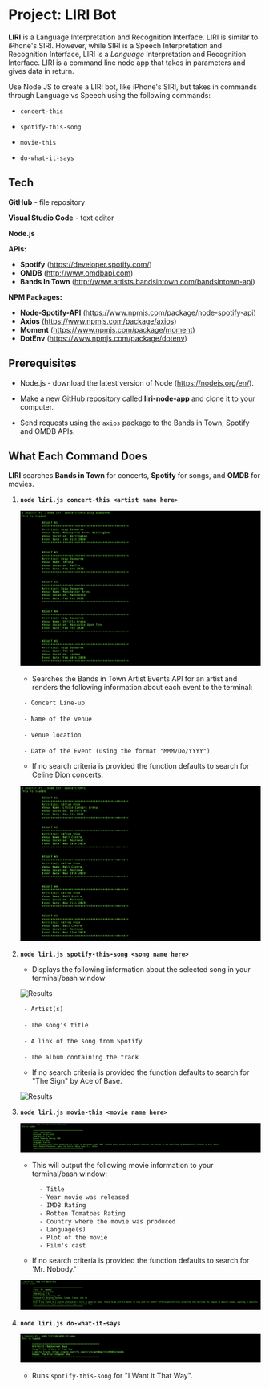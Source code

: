 # Project: LIRI Bot

**LIRI** is a Language Interpretation and Recognition Interface. LIRI is similar to iPhone's SIRI. However, while SIRI is a Speech Interpretation and Recognition Interface, LIRI is a _Language_ Interpretation and Recognition Interface. LIRI is a command line node app that takes in parameters and gives data in return.

Use Node JS to create a LIRI bot, like iPhone's SIRI, but takes in commands through Language vs Speech using the following commands:

   * `concert-this`

   * `spotify-this-song`

   * `movie-this`

   * `do-what-it-says`
   
   
## Tech

**GitHub** - file repository

**Visual Studio Code** - text editor

**Node.js**

**APIs:**

  * **Spotify** (https://developer.spotify.com/)
  * **OMDB** (http://www.omdbapi.com) 
  * **Bands In Town** (http://www.artists.bandsintown.com/bandsintown-api)

**NPM Packages:**

  * **Node-Spotify-API** (https://www.npmjs.com/package/node-spotify-api)
  * **Axios** (https://www.npmjs.com/package/axios)
  * **Moment** (https://www.npmjs.com/package/moment)
  * **DotEnv** (https://www.npmjs.com/package/dotenv)

   
## Prerequisites

- Node.js - download the latest version of Node (https://nodejs.org/en/).

- Make a new GitHub repository called **liri-node-app** and clone it to your computer.

- Send requests using the `axios` package to the Bands in Town, Spotify and OMDB APIs.

  
## What Each Command Does

**LIRI** searches **Bands in Town** for concerts, **Spotify** for songs, and **OMDB** for movies.

1. **`node liri.js concert-this <artist name here>`**

    ![Results](./images/concert-this-input.png)

   * Searches the Bands in Town Artist Events API for an artist and renders the following information about each event to the terminal:
    ```
     - Concert Line-up
     
     - Name of the venue

     - Venue location

     - Date of the Event (using the format "MMM/Do/YYYY")
    ```
    * If no search criteria is provided the function defaults to search for Celine Dion concerts.
    
    ![Results](./images/concert-this.png)
    
2. **`node liri.js spotify-this-song <song name here>`**

   * Displays the following information about the selected song in your terminal/bash window

    ![Results](./images/spotify-this-song-input.png)

    ```
     - Artist(s)

     - The song's title

     - A link of the song from Spotify

     - The album containing the track
    ```
   * If no search criteria is provided the function defaults to search for "The Sign" by Ace of Base.

    ![Results](./images/spotify-this-song.png)

3. **`node liri.js movie-this <movie name here>`**

    ![Results](./images/movie-this-input.png)

   * This will output the following movie information to your terminal/bash window:
     ```
       - Title
       - Year movie was released
       - IMDB Rating
       - Rotten Tomatoes Rating
       - Country where the movie was produced
       - Language(s)
       - Plot of the movie
       - Film's cast
     ```
   * If no search criteria is provided the function defaults to search for  'Mr. Nobody.'

   ![Results](./images/movie-this.png)

4. **`node liri.js do-what-it-says`**

    ![Results](./images/do-what-it-says.png)

     * Runs `spotify-this-song` for "I Want it That Way".
     


